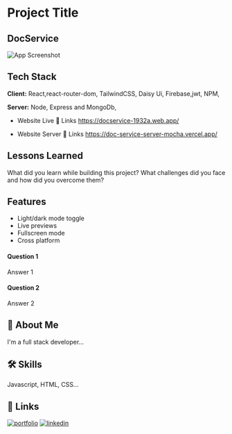 # Project Title

## DocService

![App Screenshot](https://i.ibb.co/HKthxcz/home1.png)



## Tech Stack


**Client:** React,react-router-dom, TailwindCSS, Daisy Ui, Firebase,jwt, NPM,

**Server:** Node, Express and MongoDb,


* Website Live 🔗 Links https://docservice-1932a.web.app/

* Website Server 🔗 Links https://doc-service-server-mocha.vercel.app/


## Lessons Learned

What did you learn while building this project? What challenges did you face and how did you overcome them?



## Features

- Light/dark mode toggle
- Live previews
- Fullscreen mode
- Cross platform


#### Question 1

Answer 1

#### Question 2

Answer 2




## 🚀 About Me
I'm a full stack developer...

## 🛠 Skills
Javascript, HTML, CSS...

## 🔗 Links
[![portfolio](https://img.shields.io/badge/my_portfolio-000?style=for-the-badge&logo=ko-fi&logoColor=white)](https://katherineoelsner.com/)
[![linkedin](https://img.shields.io/badge/linkedin-0A66C2?style=for-the-badge&logo=linkedin&logoColor=white)](https://www.linkedin.com/)



